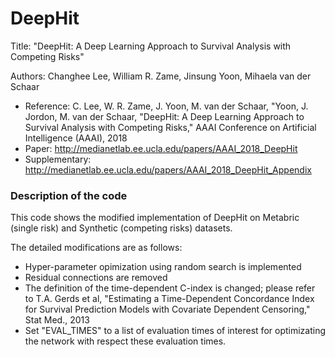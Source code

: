 # DeepHit
Title: "DeepHit: A Deep Learning Approach to Survival Analysis with Competing Risks"

Authors: Changhee Lee, William R. Zame, Jinsung Yoon, Mihaela van der Schaar

- Reference: C. Lee, W. R. Zame, J. Yoon, M. van der Schaar, "Yoon, J. Jordon, M. van der Schaar, "DeepHit: A Deep Learning Approach to Survival Analysis with Competing Risks," AAAI Conference on Artificial Intelligence (AAAI), 2018
- Paper: http://medianetlab.ee.ucla.edu/papers/AAAI_2018_DeepHit
- Supplementary: http://medianetlab.ee.ucla.edu/papers/AAAI_2018_DeepHit_Appendix

### Description of the code
This code shows the modified implementation of DeepHit on Metabric (single risk) and Synthetic (competing risks) datasets.

The detailed modifications are as follows:
- Hyper-parameter opimization using random search is implemented
- Residual connections are removed
- The definition of the time-dependent C-index is changed; please refer to T.A. Gerds et al, "Estimating a Time-Dependent Concordance Index for Survival Prediction Models with Covariate Dependent Censoring," Stat Med., 2013
- Set "EVAL_TIMES" to a list of evaluation times of interest for optimizating the network with respect these evaluation times.
